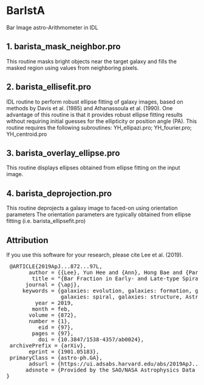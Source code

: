# BarIstA 
Bar Image astro-Arithmometer in IDL

## 1. barista_mask_neighbor.pro
This routine masks bright objects near the target galaxy and fills the masked region using values from neighboring pixels.

## 2. barista_ellisefit.pro
IDL routine to perform robust ellipse fitting of galaxy images, based on methods by Davis et al. (1985) and Athanassoula et al. (1990).
One advantage of this routine is that it provides robust ellipse fitting results without requiring initial guesses for the ellipticity or position angle (PA).
This routine requires the following subroutines: YH_ellipazi.pro; YH_fourier.pro; YH_centroid.pro

## 3. barista_overlay_ellipse.pro
This routine displays ellipses obtained from ellipse fitting on the input image.

## 4. barista_deprojection.pro
This routine deprojects a galaxy image to faced-on using orientation parameters
The orientation parameters are typically obtained from ellipse fitting (i.e. barista_ellipsefit.pro)


## Attribution
If you use this software for your research, please cite Lee et al. (2019).

<pre> @ARTICLE{2019ApJ...872...97L,
       author = {{Lee}, Yun Hee and {Ann}, Hong Bae and {Park}, Myeong-Gu},
        title = "{Bar Fraction in Early- and Late-type Spirals}",
      journal = {\apj},
     keywords = {galaxies: evolution, galaxies: formation, galaxies: photometry, 
                 galaxies: spiral, galaxies: structure, Astrophysics - Astrophysics of Galaxies},
         year = 2019,
        month = feb,
       volume = {872},
       number = {1},
          eid = {97},
        pages = {97},
          doi = {10.3847/1538-4357/ab0024},
 archivePrefix = {arXiv},
       eprint = {1901.05183},
 primaryClass = {astro-ph.GA},
       adsurl = {https://ui.adsabs.harvard.edu/abs/2019ApJ...872...97L},
      adsnote = {Provided by the SAO/NASA Astrophysics Data System}
} </pre>


